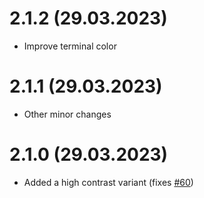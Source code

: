 # 2.1.2 (29.03.2023)

- Improve terminal color

# 2.1.1 (29.03.2023)

- Other minor changes

# 2.1.0 (29.03.2023)

- Added a high contrast variant (fixes [#60](https://github.com/whizkydee/vscode-palenight-theme/issues/60))
